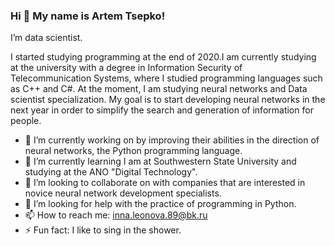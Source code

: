 ### Hi 👋 My name is Artem Tsepko!
I’m data scientist.

I started studying programming at the end of 2020.I am currently studying at the university with a degree in Information Security of Telecommunication Systems, where I studied programming languages such as C++ and C#. At the moment, I am studying neural networks and Data scientist specialization. My goal is to start developing neural networks in the next year in order to simplify the search and generation of information for people.
- 🔭 I’m currently working on by improving their abilities in the direction of neural networks, the Python programming language.
- 🌱 I’m currently learning I am at Southwestern State University and studying at the ANO "Digital Technology".
- 👯 I’m looking to collaborate on with companies that are interested in novice neural network development specialists.
- 🤔 I’m looking for help with the practice of programming in Python.
- 📫 How to reach me: inna.leonova.89@bk.ru
- ⚡ Fun fact: I like to sing in the shower.

